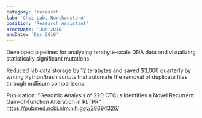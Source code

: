 ```yaml
---
category: 'research'
lab: 'Choi Lab, Northwestern'
position: 'Research Assistant'
startDate: 'Jun 2016'
endDate: 'Dec 2016'
---
```


Developed pipelines for analyzing terabyte-scale DNA data and visualizing statistically significant mutations 

Reduced lab data storage by 12 terabytes and saved $3,000 quarterly by writing Python/bash scripts that automate the removal of duplicate files through md5sum comparisons

Publication: "Genomic Analysis of 220 CTCLs Identifies a Novel Recurrent Gain-of-function Alteration in RLTPR" https://pubmed.ncbi.nlm.nih.gov/28694326/